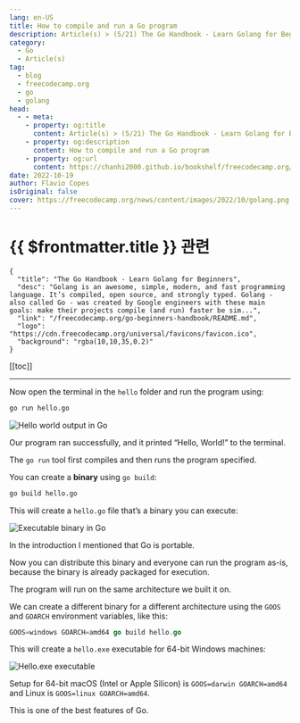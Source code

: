 ```yaml
---
lang: en-US
title: How to compile and run a Go program
description: Article(s) > (5/21) The Go Handbook - Learn Golang for Beginners 
category:
  - Go
  - Article(s)
tag: 
  - blog
  - freecodecamp.org
  - go
  - golang
head:
  - - meta:
    - property: og:title
      content: Article(s) > (5/21) The Go Handbook - Learn Golang for Beginners
    - property: og:description
      content: How to compile and run a Go program
    - property: og:url
      content: https://chanhi2000.github.io/bookshelf/freecodecamp.org/go-beginners-handbook/how-to-compile-and-run-a-go-program.html
date: 2022-10-19
author: Flavio Copes
isOriginal: false
cover: https://freecodecamp.org/news/content/images/2022/10/golang.png
---
```


# {{ $frontmatter.title }} 관련

```component VPCard
{
  "title": "The Go Handbook - Learn Golang for Beginners",
  "desc": "Golang is an awesome, simple, modern, and fast programming language. It’s compiled, open source, and strongly typed. Golang - also called Go - was created by Google engineers with these main goals: make their projects compile (and run) faster be sim...",
  "link": "/freecodecamp.org/go-beginners-handbook/README.md",
  "logo": "https://cdn.freecodecamp.org/universal/favicons/favicon.ico",
  "background": "rgba(10,10,35,0.2)"
}
```

[[toc]]

---

<SiteInfo
  name="The Go Handbook - Learn Golang for Beginners"
  desc="Golang is an awesome, simple, modern, and fast programming language. It’s compiled, open source, and strongly typed. Golang - also called Go - was created by Google engineers with these main goals: make their projects compile (and run) faster be sim..."
  url="https://freecodecamp.org/news/go-beginners-handbook#heading-how-to-compile-and-run-a-go-program"
  logo="https://cdn.freecodecamp.org/universal/favicons/favicon.ico"
  preview="https://freecodecamp.org/news/content/images/2022/10/golang.png"/>

Now open the terminal in the `hello` folder and run the program using:

```sh
go run hello.go
```

![Hello world output in Go](https://freecodecamp.org/news/content/images/2022/10/Screen_Shot_2022-07-28_at_12.18.23.png)

Our program ran successfully, and it printed “Hello, World!” to the terminal.

The `go run` tool first compiles and then runs the program specified.

You can create a **binary** using `go build`:

```sh
go build hello.go
```

This will create a <VPIcon icon="fa-brands fa-golang"/>`hello.go` file that’s a binary you can execute:

![Executable binary in Go](https://freecodecamp.org/news/content/images/2022/10/Screen_Shot_2022-07-28_at_12.19.50.png)

In the introduction I mentioned that Go is portable.

Now you can distribute this binary and everyone can run the program as-is, because the binary is already packaged for execution.

The program will run on the same architecture we built it on.

We can create a different binary for a different architecture using the `GOOS` and `GOARCH` environment variables, like this:

```go
GOOS=windows GOARCH=amd64 go build hello.go
```

This will create a <VPIcon icon="fas fa-gears"/>`hello.exe` executable for 64-bit Windows machines:

![Hello.exe executable](https://freecodecamp.org/news/content/images/2022/10/Screen_Shot_2022-07-28_at_15.36.55.png)

Setup for 64-bit macOS (Intel or Apple Silicon) is `GOOS=darwin GOARCH=amd64` and Linux is `GOOS=linux GOARCH=amd64`.

This is one of the best features of Go.
